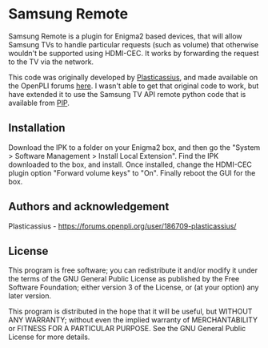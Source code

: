 # Samsung Remote

Samsung Remote is a plugin for Enigma2 based devices, that will allow Samsung TVs to handle particular requests (such as volume) that otherwise wouldn't be supported using HDMI-CEC.  It works by forwarding the request to the TV via the network.

This code was originally developed by [Plasticassius](https://sourceforge.net/u/gutemine/profile), and made available on the OpenPLI forums [here](https://forums.openpli.org/topic/65041-do-tvs-handle-hdmi-cec-forward-volume-keys/).  I wasn't able to get that original code to work, but have extended it to use the Samsung TV API remote python code that is available from [PIP](https://pypi.org/project/samsungtv/#description).

## Installation

Download the IPK to a folder on your Enigma2 box, and then go the "System > Software Management > Install Local Extension".  Find the IPK downloaded to the box, and install.  Once installed, change the HDMI-CEC plugin option "Forward volume keys" to "On".  Finally reboot the GUI for the box.

## Authors and acknowledgement

Plasticassius - <https://forums.openpli.org/user/186709-plasticassius/>

## License
This program is free software; you can redistribute it and/or modify it under the terms of the GNU General Public License as published by the Free Software Foundation; either version 3 of the License, or (at your option) any later version.

This program is distributed in the hope that it will be useful, but WITHOUT ANY WARRANTY; without even the implied warranty of MERCHANTABILITY or FITNESS FOR A PARTICULAR PURPOSE.  See the GNU General Public License for more details.